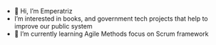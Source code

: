 - 👋 Hi, I’m Emperatriz 
- I’m interested in books, and government tech projects that help to improve our public system 
- 🌱 I’m currently learning Agile Methods focus on Scrum framework


<!---
emperatrizgarc/emperatrizgarc is a ✨ special ✨ repository because its `README.md` (this file) appears on your GitHub profile.
You can click the Preview link to take a look at your changes.
--->
